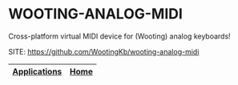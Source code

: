 # WOOTING-ANALOG-MIDI

 Cross-platform virtual MIDI device for (Wooting) analog keyboards!

 SITE: https://github.com/WootingKb/wooting-analog-midi

 | [Applications](https://portable-linux-apps.github.io/apps.html) | [Home](https://portable-linux-apps.github.io)
 | --- | --- |
